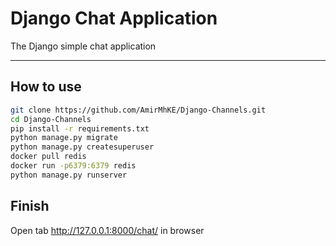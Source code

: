 # Django Chat Application

The Django simple chat application
<hr>

## How to use

```bash
git clone https://github.com/AmirMhKE/Django-Channels.git
cd Django-Channels
pip install -r requirements.txt
python manage.py migrate
python manage.py createsuperuser
docker pull redis
docker run -p6379:6379 redis
python manage.py runserver
```
## Finish
Open tab http://127.0.0.1:8000/chat/ in browser
